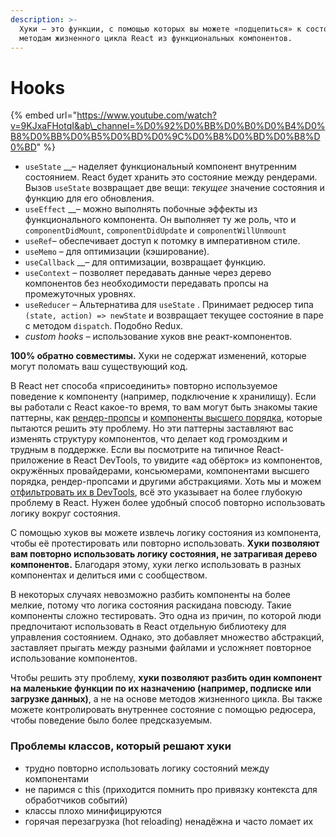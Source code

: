 ```yaml
---
description: >-
  Хуки — это функции, с помощью которых вы можете «подцепиться» к состоянию и
  методам жизненного цикла React из функциональных компонентов.
---
```


# Hooks

{% embed url="https://www.youtube.com/watch?v=9KJxaFHotqI&ab\_channel=%D0%92%D0%BB%D0%B0%D0%B4%D0%B8%D0%BB%D0%B5%D0%BD%D0%9C%D0%B8%D0%BD%D0%B8%D0%BD" %}

* `useState` __– наделяет функциональный компонент внутренним состоянием. React будет хранить это состояние между рендерами. Вызов `useState` возвращает две вещи: _текущее_ значение состояния и функцию для его обновления.
* `useEffect` __– можно выполнять побочные эффекты из функционального компонента. Он выполняет ту же роль, что и `componentDidMount`, `componentDidUpdate` и `componentWillUnmount`
* `useRef`– обеспечивает доступ к потомку в императивном стиле.
* `useMemo` _–_ для оптимизации \(кэширование\).
* `useCallback` __– для оптимизации, возвращает функцию.
* `useContext` – позволяет передавать данные через дерево компонентов без необходимости передавать пропсы на промежуточных уровнях.
* `useReducer` – Альтернатива для `useState` . Принимает редюсер типа `(state, action) => newState` и возвращает текущее состояние в паре с методом `dispatch`. Подобно Redux.
* _custom hooks –_ использование хуков вне реакт-компонентов.

**100% обратно совместимы.** Хуки не содержат изменений, которые могут поломать ваш существующий код.

В React нет способа «присоединить» повторно используемое поведение к компоненту \(например, подключение к хранилищу\). Если вы работали с React какое-то время, то вам могут быть знакомы такие паттерны, как [рендер-пропсы](https://ru.reactjs.org/docs/render-props.html) и [компоненты высшего порядка](https://ru.reactjs.org/docs/higher-order-components.html), которые пытаются решить эту проблему. Но эти паттерны заставляют вас изменять структуру компонентов, что делает код громоздким и трудным в поддержке. Если вы посмотрите на типичное React-приложение в React DevTools, то увидите «ад обёрток» из компонентов, окружённых провайдерами, консьюмерами, компонентами высшего порядка, рендер-пропсами и другими абстракциями. Хоть мы и можем [отфильтровать их в DevTools](https://github.com/facebook/react-devtools/pull/503), всё это указывает на более глубокую проблему в React. Нужен более удобный способ повторно использовать логику вокруг состояния.

С помощью хуков вы можете извлечь логику состояния из компонента, чтобы её протестировать или повторно использовать. **Хуки позволяют вам повторно использовать логику состояния, не затрагивая дерево компонентов.** Благодаря этому, хуки легко использовать в разных компонентах и делиться ими с сообществом.

В некоторых случаях невозможно разбить компоненты на более мелкие, потому что логика состояния раскидана повсюду. Такие компоненты сложно тестировать. Это одна из причин, по которой люди предпочитают использовать в React отдельную библиотеку для управления состоянием. Однако, это добавляет множество абстракций, заставляет прыгать между разными файлами и усложняет повторное использование компонентов.

Чтобы решить эту проблему, **хуки позволяют разбить один компонент на маленькие функции по их назначению \(например, подписке или загрузке данных\)**, а не на основе методов жизненного цикла. Вы также можете контролировать внутреннее состояние с помощью редюсера, чтобы поведение было более предсказуемым.

### Проблемы классов, который решают хуки

* трудно повторно использовать логику состояний между компонентами
* не паримся с this \(приходится помнить про привязку контекста для обработчиков событий\)
* классы плохо минифицируются
* горячая перезагрузка \(hot reloading\) ненадёжна и часто ломает их



